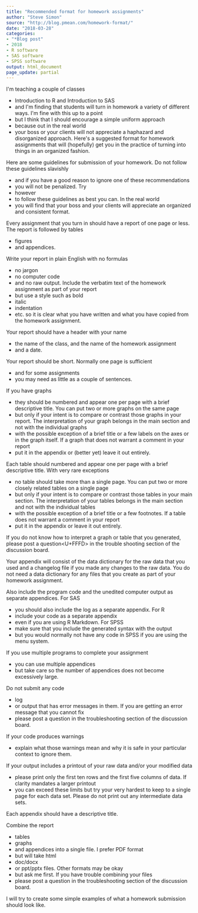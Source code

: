 ```yaml
---
title: "Recommended format for homework assignments"
author: "Steve Simon"
source: "http://blog.pmean.com/homework-format/"
date: "2018-03-28"
categories:
- "*Blog post"
- 2018
- R software
- SAS software
- SPSS software
output: html_document
page_update: partial
---
```


I'm teaching a couple of classes
- Introduction to R and Introduction to
SAS
- and I'm finding that students will turn in homework a variety of
different ways. I'm fine with this up to a point
- but I think that I
should encourage a simple uniform approach
- because out in the real
world
- your boss or your clients will not appreciate a haphazard and
disorganized approach. Here's a suggested format for homework
assignments that will (hopefully) get you in the practice of turning
into things in an organized fashion.

<!---More--->

Here are some guidelines for submission of your homework. Do not follow
these guidelines slavishly
- and if you have a good reason to ignore one
of these recommendations
- you will not be penalized. Try
- however
- to
follow these guidelines as best you can. In the real world
- you will
find that your boss and your clients will appreciate an organized and
consistent format.

Every assignment that you turn in should have a report of one page or
less. The report is followed by tables
- figures
- and appendices.

Write your report in plain English with no formulas
- no jargon
- no
computer code
- and no raw output. Include the verbatim text of the
homework assignment as part of your report
- but use a style such as
bold
- italic
- indentation
- etc. so it is clear what you have written and
what you have copied from the homework assignment.

Your report should have a header with your name
- the name of the class,
and the name of the homework assignment
- and a date.

Your report should be short. Normally one page is sufficient
- and for
some assignments
- you may need as little as a couple of sentences.

If you have graphs
- they should be numbered and appear one per page with
a brief descriptive title. You can put two or more graphs on the same
page
- but only if your intent is to compare or contrast those graphs in
your report. The interpretation of your graph belongs in the main
section and not with the individual graphs
- with the possible exception
of a brief title or a few labels on the axes or in the graph itself. If
a graph that does not warrant a comment in your report
- put it in the
appendix or (better yet) leave it out entirely.

Each table should numbered and appear one per page with a brief
descriptive title. With very rare exceptions
- no table should take more
than a single page. You can put two or more closely related tables on a
single page
- but only if your intent is to compare or contrast those
tables in your main section. The interpretation of your tables belongs
in the main section and not with the individual tables
- with the
possible exception of a brief title or a few footnotes. If a table does
not warrant a comment in your report
- put it in the appendix or leave it
out entirely.

If you do not know how to interpret a graph or table that you generated,
please post a question<U+FFFD> in the trouble shooting section of the
discussion board.

Your appendix will consist of the data dictionary for the raw data that
you used and a changelog file if you made any changes to the raw data.
You do not need a data dictionary for any files that you create as part
of your homework assignment.

Also include the program code and the unedited computer output as
separate appendices. For SAS
- you should also include the log as a
separate appendix. For R
- include your code as a separate appendix
- even
if you are using R Markdown. For SPSS
- make sure that you include the
generated syntax with the output
- but you would normally not have any
code in SPSS if you are using the menu system.

If you use multiple programs to complete your assignment
- you can use
multiple appendices
- but take care so the number of appendices does not
become excessively large.

Do not submit any code
- log
- or output that has error messages in them.
If you are getting an error message that you cannot fix
- please post a
question in the troubleshooting section of the discussion board.

If your code produces warnings
- explain what those warnings mean and why
it is safe in your particular context to ignore them.

If your output includes a printout of your raw data and/or your modified
data
- please print only the first ten rows and the first five columns of
data. If clarity mandates a larger printout
- you can exceed these limits
but try your very hardest to keep to a single page for each data set.
Please do not print out any intermediate data sets.

Each appendix should have a descriptive title.

Combine the report
- tables
- graphs
- and appendices into a single file. I
prefer PDF format
- but will take html
- doc/docx
- or ppt/pptx files.
Other formats may be okay
- but ask me first. If you have trouble
combining your files
- please post a question in the troubleshooting
section of the discussion board.

I will try to create some simple examples of what a homework submission
should look like.


